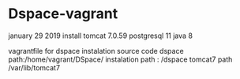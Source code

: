 # Dspace-vagrant
january 29 2019 install
tomcat 7.0.59
postgresql 11
java 8

vagrantfile for dspace instalation
source code dspace path:/home/vagrant/DSpace/
instalation path : /dspace
tomcat7 path /var/lib/tomcat7
